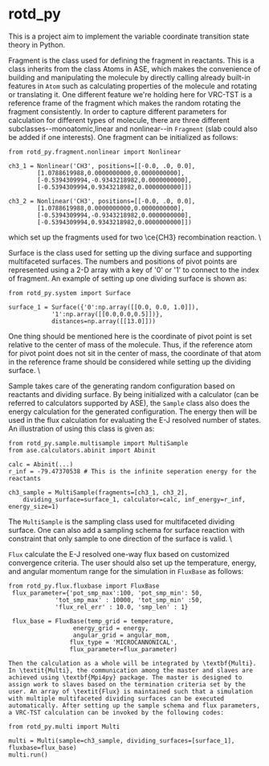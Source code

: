 # rotd_py

This is a project aim to implement the variable coordinate transition state theory in Python.

Fragment is the class used for defining the fragment in reactants. This is a class inherits from the class Atoms in ASE,
which makes the convenience of building and manipulating the molecule by directly calling already built-in features in
`Atom` such as calculating properties of the molecule and rotating or translating it. One different feature
we're holding here for VRC-TST is a reference frame of the fragment which makes the random rotating the fragment
consistently. In order to capture different parameters for calculation for different types of molecule, there are three
different subclasses--monoatomic,linear and nonlinear--in `Fragment` (slab could also be added if one interests).
One fragment can be initialized as follows:

```
from rotd_py.fragment.nonlinear import Nonlinear

ch3_1 = Nonlinear('CH3', positions=[[-0.0, .0, 0.0],
		[1.0788619988,0.0000000000,0.0000000000],
		[-0.5394309994,-0.9343218982,0.0000000000],
		[-0.5394309994,0.9343218982,0.0000000000]])

ch3_2 = Nonlinear('CH3', positions=[[-0.0, .0, 0.0],
		[1.0788619988,0.0000000000,0.0000000000],
		[-0.5394309994,-0.9343218982,0.0000000000],
		[-0.5394309994,0.9343218982,0.0000000000]])
```

which set up the fragments used for two \ce{CH3} recombination reaction. \\

Surface is the class used for setting up the diving surface and supporting multifaceted surfaces. The numbers and
positions of pivot points are represented using a 2-D array with a key of '0' or '1' to connect to the index of
fragment. An example of setting up one dividing surface is shown as:

```
from rotd_py.system import Surface

surface_1 = Surface({'0':np.array([[0.0, 0.0, 1.0]]),
		    '1':np.array([[0.0,0.0,0.5]])},
		    distances=np.array([[13.0]]))
```

One thing should be mentioned here is the coordinate of pivot point is set relative to the center of mass of the
molecule. Thus, if the reference atom for pivot point does not sit in the center of mass, the coordinate of that atom in
the reference frame should be considered while setting up the dividing surface. \\

Sample takes care of the generating random configuration based on reactants and dividing surface. By being initialized
with a calculator (can be referred to calculators supported by ASE), the `Sample` class also does the energy
calculation for the generated configuration. The energy then will be used in the flux calculation for evaluating the E-J
resolved number of states. An illustration of using this class is given as:

```
from rotd_py.sample.multisample import MultiSample
from ase.calculators.abinit import Abinit

calc = Abinit(...)
r_inf = -79.47370538 # This is the infinite seperation energy for the reactants

ch3_sample = MultiSample(fragments=[ch3_1, ch3_2],
    dividing_surface=surface_1, calculator=calc, inf_energy=r_inf, energy_size=1)

```

The `MultiSample` is the sampling class used for multifaceted dividing surface. One can also add a sampling
schema for surface reaction with constraint that only sample to one direction of the surface is valid. \\

`Flux` calculate the E-J resolved one-way flux based on customized convergence criteria. The user should also
set up the temperature, energy, and angular momentum range for the simulation in `FluxBase` as follows:

```
from rotd_py.flux.fluxbase import FluxBase
 flux_parameter={'pot_smp_max':100, 'pot_smp_min': 50,
             'tot_smp_max' : 10000, 'tot_smp_min' :50,
             'flux_rel_err' : 10.0, 'smp_len' : 1}

 flux_base = FluxBase(temp_grid = temperature,
                  energy_grid = energy,
                  angular_grid = angular_mom,
                 flux_type = 'MICROCANNONICAL',
                 flux_parameter=flux_parameter)

Then the calculation as a whole will be integrated by \textbf{Multi}. In \textit{Multi}, the communication among the master and slaves are achieved using \textbf{Mpi4py} package. The master is designed to assign work to slaves based on the termination criteria set by the user. An array of \textit{Flux} is maintained such that a simulation with multiple multifaceted dividing surfaces can be executed automatically. After setting up the sample schema and flux parameters, a VRC-TST calculation can be invoked by the following codes:

from rotd_py.multi import Multi

multi = Multi(sample=ch3_sample, dividing_surfaces=[surface_1], fluxbase=flux_base)
multi.run()
```
